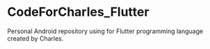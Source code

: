 # CodeForCharles_Flutter
Personal Android repository using for Flutter programming language created by Charles.
